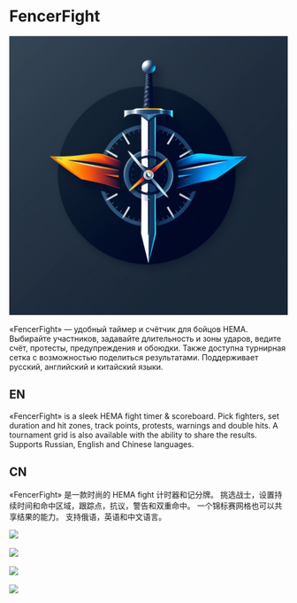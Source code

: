 # FencerFight

![](./assets/images/icon.png)

«FencerFight» — удобный таймер и счётчик для бойцов HEMA. Выбирайте участников, задавайте длительность и зоны ударов, ведите счёт, протесты, предупреждения и обоюдки. Также доступна турнирная сетка с возможностью поделиться результатами. Поддерживает русский, английский и китайский языки.

## EN

«FencerFight» is a sleek HEMA fight timer & scoreboard. Pick fighters, set duration and hit zones, track points, protests, warnings and double hits. A tournament grid is also available with the ability to share the results. Supports Russian, English and Chinese languages.

## CN

«FencerFight» 是一款时尚的 HEMA fight 计时器和记分牌。 挑选战士，设置持续时间和命中区域，跟踪点，抗议，警告和双重命中。 一个锦标赛网格也可以共享结果的能力。 支持俄语，英语和中文语言。

![](./screenshots/settings_1.avif)

![](./screenshots/settings_2.avif)

![](./screenshots/fight.avif)

![](./screenshots/tournament_grid.avif)
